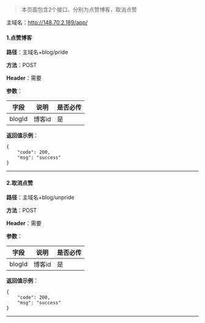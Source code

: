 
>本页面包含2个接口，分别为点赞博客，取消点赞

主域名：http://148.70.2.189/app/


#### 1.点赞博客

**路径**：主域名+blog/pride

**方法**：POST

**Header**：需要

**参数**：


字段  | 说明 | 是否必传
---|---|---
blogId | 博客id|是

**返回值示例**：
```
{
    "code": 200,
    "msg": "success"
}
```

---


#### 2.取消点赞

**路径**：主域名+blog/unpride

**方法**：POST

**Header**：需要

**参数**：


字段  | 说明 | 是否必传
---|---|---
blogId | 博客id|是

**返回值示例**：
```
{
    "code": 200,
    "msg": "success"
}
```

---